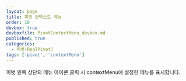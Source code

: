 ```yaml
---
layout: page
title: 피벗 컨텍스트 메뉴
order: 10
devbox: true
devboxfile: PivotContextMenu_devbox.md
published: true
categories:
  - 피벗(RealPivot)
tags: ['pivot', 'contextMenu']
---
```


피벗 왼쪽 상단의 메뉴 아이콘 클릭 시 contextMenu에 설정한 메뉴를 표시합니다.

<link rel="stylesheet" type="text/css" href="/lib/realpivot/realpivot_eval.0.8.0/css/default.css">
<link rel="stylesheet" type="text/css" href="/lib/css/pivot_demo.css">
<script type="text/javascript" src="/lib/jquery/jquery-1.11.2.min.js"></script>
<script type="text/javascript" src="/lib/realgrid/realgridjs-lic.js"></script>
<script type="text/javascript" src="/lib/realgrid/realgridjs_eval.1.1.27/realgridjs_eval.1.1.27.min.js"></script>
<script type="text/javascript" src="/lib/realgrid/realgridjs_eval.1.1.27/realgridjs-api.1.1.27.js"></script>
<script type="text/javascript" src="/lib/realpivot/realpivot_eval.0.8.0/messages/realpivot-messages.js"></script>
<script type="text/javascript" src="/lib/realpivot/realpivot_eval.0.8.0/realpivot_eval.0.8.0.min.js"></script>
<script type="text/javascript" src='/lib/realpivot/realpivot_eval.0.8.0/domutils.js'></script>


<div id="realpivot" style="width:100%;height:500px;"></div>


<script>
var dataProvider;
var pivot;

$(document).ready( function() {
    dataProvider = new RealGridJS.LocalDataProvider();
    pivot = new RealPivot("realpivot");
    pivot.setDataProvider(dataProvider);

    var fields = [{
        fieldName:"국산/수입"
    },{
        fieldName:"국가"
    },{
        fieldName:"브랜드번호"
    },{
        fieldName:"브랜드명"
    },{
        fieldName:"모델번호"
    },{
        fieldName:"모델명"
    },{
        fieldName:"색상번호"
    },{
        fieldName:"색상"
    },{
        fieldName:"판매날짜",
        dataType:"datetime",
        datetimeFormat:"yyyy-MM-dd"
    },{
        fieldName:"판매수량",
        dataType:"number"
    },{
        fieldName:"차량가격",
        dataType:"number"
    },{
        fieldName:"차종"
    },{
        fieldName:"연료"
    }];

    dataProvider.setFields(fields);

    pivot.setFieldMapping([{
        name: "국가",
        sourceField: "국가"
    },{
        name: "브랜드명",
        sourceField: "브랜드명"
    },{
        name: "판매분기",
        sourceField: "판매날짜",
        dateType:"quarter",
        fieldHeader:"분기",
        displayFormat: "${value}사분기",
        summaryFormat: "${value}사분기 합"
    },{
        name: "판매년도",
        sourceField: "판매날짜",
        dateType: "year",
        fieldHeader: "년도",
        displayFormat: "${value}년도",
        summaryFormat: "${value}년도 합"
    },{
        name: "판매월",
        sourceField: "판매날짜",
        dateType: "month",
        fieldHeader: "월",
        displayFormat: "${value}월",
        summaryFormat: "${value}월 합"
    },{
        name: "판매일",
        sourceField: "판매날짜",
        dateType: "day",
        fieldHeader: "일",
        displayFormat: "${value}일",
        summaryFormat: "${value}일 합"
    },{
        name: "판매주",
        sourceField: "판매날짜",
        dateType: "weekofmonth",
        fieldHeader: "주",
        displayFormat: "${value}주",
        summaryFormat: "${value}주 합"
    },{
        name: "half",
        sourceField: "판매날짜",
        dateType: "half",
        fieldHeader: "주",
        displayFormat: "${value}주",
        summaryFormat: "${value}주 합"
    },{
        name: "weekofyear",
        sourceField: "판매날짜",
        dateType: "weekofyear",
        fieldHeader: "주",
        displayFormat: "${value}주",
        summaryFormat: "${value}주 합"
    },{
        name: "판매요일",
        sourceField: "판매날짜",
        dateType: "weekday",
        fieldHeader: "요일",
        displayLabels: { 
            0: "월요일",
            1: "화요일",
            2: "수요일",
            3: "목요일",
            4: "금요일",
            5: "토요일",
            6: "일요일"
        },
        //displayFormat: "${value}주",
        summaryFormat: "${value}주 합"
    },{
        name: "판매수량",
        sourceField: "판매수량",
        numberFormat:"#,##0"
    },{
        name: "차량가격",
        sourceField: "차량가격",
        numberFormat:"#,##0"
    },{
        name:"차종",
        sourceField:"차종"
    },{
        name:"연료",
        sourceField:"연료"
    }]);

    pivot.setPivotFields({
        columns: ["판매년도","판매월"],
        rows: ["국가","브랜드명","차종"],
        values: [{
            name: "차량가격",
            expression: "sum"
        }, {
            name: "판매수량",
            expression: "sum"
        }]
    });


    $.ajax({
        url: "/resource/data/pivotDataSet.json",
        success: function (data) {
            dataProvider.fillJsonData(data,{count:5000});
        },
        complete: function(data){
            pivot.drawView();
        }
    });
});


</script>